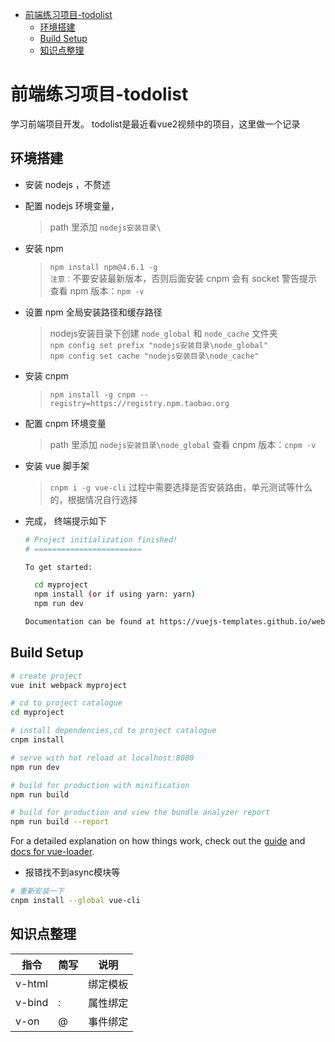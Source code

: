 <!-- MarkdownTOC -->

- [前端练习项目-todolist](#前端练习项目-todolist)
	- [环境搭建](#环境搭建)
	- [Build Setup](#build-setup)
	- [知识点整理](#知识点整理)

<!-- /MarkdownTOC -->

# 前端练习项目-todolist

学习前端项目开发。
todolist是最近看vue2视频中的项目，这里做一个记录


## 环境搭建
- 安装 nodejs ，不赘述
- 配置 nodejs 环境变量，   
	
	> path 里添加 `nodejs安装目录\`
	
- 安装 npm
	
	> `npm install npm@4.6.1 -g`  
	> `注意：`不要安装最新版本，否则后面安装 cnpm 会有 socket 警告提示  
	> 查看 npm 版本：`npm -v`
- 设置 npm 全局安装路径和缓存路径
	
	> nodejs安装目录下创建 `node_global` 和 `node_cache` 文件夹  
	> `npm config set prefix "nodejs安装目录\node_global"`  
	> `npm config set cache "nodejs安装目录\node_cache"`

- 安装 cnpm
	
	> `npm install -g cnpm --registry=https://registry.npm.taobao.org`
- 配置 cnpm 环境变量  
	
	> path 里添加 `nodejs安装目录\node_global`
	> 查看 cnpm 版本：`cnpm -v`
- 安装 vue 脚手架
	
	> `cnpm i -g vue-cli`
	> 过程中需要选择是否安装路由，单元测试等什么的，根据情况自行选择

- 完成， 终端提示如下
	```Bash
	# Project initialization finished!
	# ========================

	To get started:

	  cd myproject
	  npm install (or if using yarn: yarn)
	  npm run dev

	Documentation can be found at https://vuejs-templates.github.io/webpack

	```

## Build Setup

``` bash
# create project 
vue init webpack myproject

# cd to project catalogue
cd myproject

# install dependencies,cd to project catalogue
cnpm install

# serve with hot reload at localhost:8080
npm run dev

# build for production with minification
npm run build

# build for production and view the bundle analyzer report
npm run build --report
```

For a detailed explanation on how things work, check out the [guide](http://vuejs-templates.github.io/webpack/) and [docs for vue-loader](http://vuejs.github.io/vue-loader).

- 报错找不到async模块等

``` bash
# 重新安装一下
cnpm install --global vue-cli 
```

## 知识点整理

|指令|简写|说明|
|-|-|-|
v-html	|	 |绑定模板
v-bind	| :	|属性绑定
v-on	|@	|事件绑定   